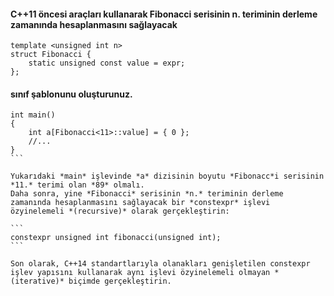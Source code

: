 #### C++11 öncesi araçları kullanarak Fibonacci serisinin n. teriminin derleme zamanında hesaplanmasını sağlayacak

```
template <unsigned int n>
struct Fibonacci {
	static unsigned const value = expr;
};
````
#### sınıf şablonunu oluşturunuz.

````
int main()
{
	int a[Fibonacci<11>::value] = { 0 };
	//...
}
```

Yukarıdaki *main* işlevinde *a* dizisinin boyutu *Fibonacc*i serisinin *11.* terimi olan *89* olmalı.
Daha sonra, yine *Fibonacci* serisinin *n.* teriminin derleme zamanında hesaplanmasını sağlayacak bir *constexpr* işlevi özyinelemeli *(recursive)* olarak gerçekleştirin:

```
constexpr unsigned int fibonacci(unsigned int);
```

Son olarak, C++14 standartlarıyla olanakları genişletilen constexpr işlev yapısını kullanarak aynı işlevi özyinelemeli olmayan *(iterative)* biçimde gerçekleştirin.
